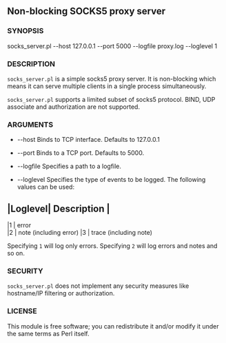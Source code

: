 Non-blocking SOCKS5 proxy server
-----------------
### SYNOPSIS

socks_server.pl --host 127.0.0.1 --port 5000 --logfile proxy.log --loglevel 1

### DESCRIPTION

`socks_server.pl` is a simple socks5 proxy server. It is non-blocking
which means it can serve multiple clients in a single process simultaneously.

`socks_server.pl` supports a limited subset of socks5 protocol. BIND, UDP
associate and authorization are not supported.

### ARGUMENTS

* --host
Binds to TCP interface. Defaults to 127.0.0.1

* --port
Binds to a TCP port. Defaults to 5000. 

* --logfile
Specifies a path to a logfile.

* --loglevel
Specifies the type of events to be logged. The following values
can be used:

|Loglevel|  Description |
------------------------
|1       |  error  
|2       |  note (including error)
|3       |  trace (including note)

Specifying `1` will log only errors. Specifying `2` will log errors and
notes and so on.

### SECURITY

`socks_server.pl` does not implement any security measures like hostname/IP
filtering or authorization.

### LICENSE

This module is free software; you can redistribute it and/or
modify it under the same terms as Perl itself.


